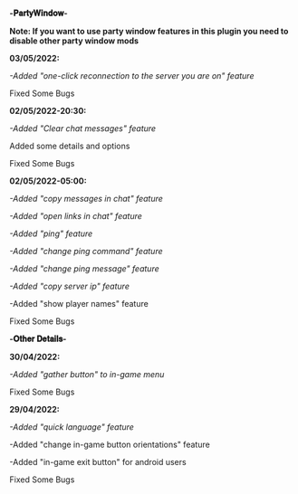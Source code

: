 **-𝐏𝐚𝐫𝐭𝐲𝐖𝐢𝐧𝐝𝐨𝐰-**

**Note: If you want to use party window features in this plugin you need to disable other party window mods**

**03/05/2022:**

*-Added "one-click reconnection to the server you are on" feature*

Fixed Some Bugs

**02/05/2022-20:30:**

*-Added "Clear chat messages" feature*

Added some details and options

Fixed Some Bugs

**02/05/2022-05:00:**

*-Added "copy messages in chat" feature*

*-Added "open links in chat" feature*

*-Added "ping" feature*

*-Added "change ping command" feature*

*-Added "change ping message" feature*

*-Added "copy server ip" feature*

-Added "show player names" feature

Fixed Some Bugs

**-𝐎𝐭𝐡𝐞𝐫 𝐃𝐞𝐭𝐚𝐢𝐥𝐬-**

**30/04/2022:**

*-Added "gather button" to in-game menu*

Fixed Some Bugs

**29/04/2022:**

*-Added "quick language" feature*

-Added "change in-game button orientations" feature

-Added "in-game exit button" for android users

Fixed Some Bugs
